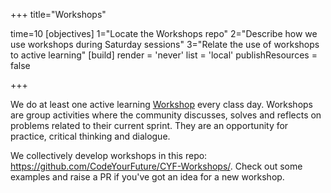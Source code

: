 +++
title="Workshops"

time=10
[objectives]
1="Locate the Workshops repo"
2="Describe how we use workshops during Saturday sessions"
3="Relate the use of workshops to active learning"
[build]
  render = 'never'
  list = 'local'
  publishResources = false

+++

We do at least one active learning [Workshop](https://github.com/CodeYourFuture/CYF-Workshops/) every class day. Workshops are group activities where the community discusses, solves and reflects on problems related to their current sprint. They are an opportunity for practice, critical thinking and dialogue.

We collectively develop workshops in this repo: https://github.com/CodeYourFuture/CYF-Workshops/. Check out some examples and raise a PR if you've got an idea for a new workshop.
